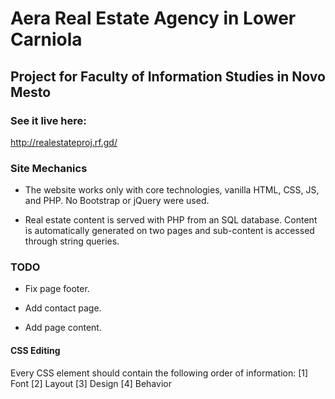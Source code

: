 # Aera Real Estate Agency in Lower Carniola

## Project for Faculty of Information Studies in Novo Mesto

### See it live here:

<http://realestateproj.rf.gd/>

### Site Mechanics

- The website works only with core technologies, vanilla HTML, CSS, JS, and PHP. No Bootstrap or jQuery were used.

- Real estate content is served with PHP from an SQL database. Content is automatically generated on two pages and sub-content is accessed through string queries.

### TODO

- Fix page footer.

- Add contact page.

- Add page content.

#### **CSS Editing**

Every CSS element should contain the following order of information:
[1] Font
[2] Layout
[3] Design
[4] Behavior
